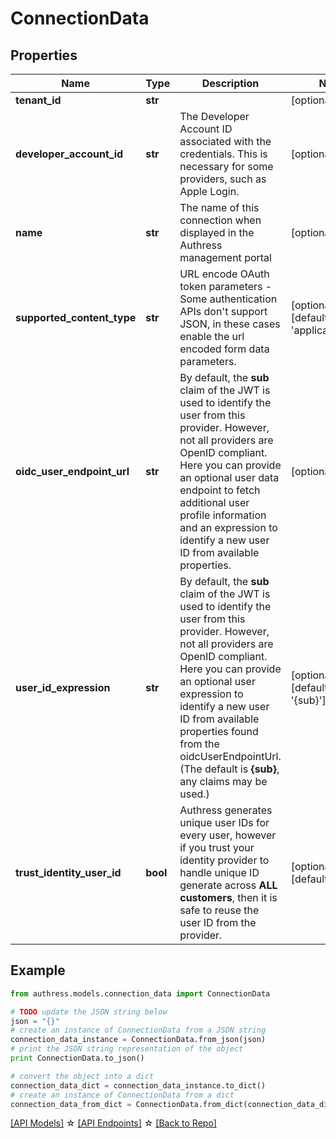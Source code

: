 # ConnectionData


## Properties
Name | Type | Description | Notes
------------ | ------------- | ------------- | -------------
**tenant_id** | **str** |  | [optional] 
**developer_account_id** | **str** | The Developer Account ID associated with the credentials. This is necessary for some providers, such as Apple Login. | [optional] 
**name** | **str** | The name of this connection when displayed in the Authress management portal | [optional] 
**supported_content_type** | **str** | URL encode OAuth token parameters - Some authentication APIs don't support JSON, in these cases enable the url encoded form data parameters. | [optional] [default to 'application/json']
**oidc_user_endpoint_url** | **str** | By default, the **sub** claim of the JWT is used to identify the user from this provider. However, not all providers are OpenID compliant. Here you can provide an optional user data endpoint to fetch additional user profile information and an expression to identify a new user ID from available properties. | [optional] 
**user_id_expression** | **str** | By default, the **sub** claim of the JWT is used to identify the user from this provider. However, not all providers are OpenID compliant. Here you can provide an optional user expression to identify a new user ID from available properties found from the oidcUserEndpointUrl. (The default is **{sub}**, any claims may be used.) | [optional] [default to '{sub}']
**trust_identity_user_id** | **bool** | Authress generates unique user IDs for every user, however if you trust your identity provider to handle unique ID generate across **ALL customers**, then it is safe to reuse the user ID from the provider. | [optional] [default to False]

## Example

```python
from authress.models.connection_data import ConnectionData

# TODO update the JSON string below
json = "{}"
# create an instance of ConnectionData from a JSON string
connection_data_instance = ConnectionData.from_json(json)
# print the JSON string representation of the object
print ConnectionData.to_json()

# convert the object into a dict
connection_data_dict = connection_data_instance.to_dict()
# create an instance of ConnectionData from a dict
connection_data_from_dict = ConnectionData.from_dict(connection_data_dict)
```
[[API Models]](./README.md#documentation-for-models) ☆ [[API Endpoints]](./README.md#documentation-for-api-endpoints) ☆ [[Back to Repo]](../README.md)


